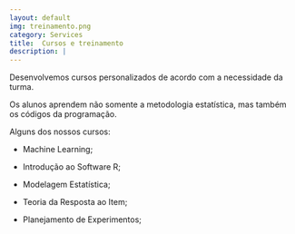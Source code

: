 ```yaml
---
layout: default
img: treinamento.png
category: Services
title:  Cursos e treinamento
description: |
---
```

Desenvolvemos cursos personalizados de acordo com a necessidade da turma. 

Os alunos aprendem não somente a metodologia estatística, mas também os códigos da programação.

Alguns dos nossos cursos:

- Machine Learning;

- Introdução ao Software R;

- Modelagem Estatística;

- Teoria da Resposta ao Item;

- Planejamento de Experimentos;






